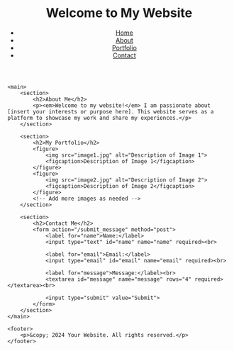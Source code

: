 <!DOCTYPE html>
<html lang="en">
<head>
    <meta charset="UTF-8">
    <meta name="viewport" content="width=device-width, initial-scale=1.0">
    <title>Your Website</title>
</head>
<body>
    <header>
        <h1>Welcome to My Website</h1>
        <nav>
            <ul>
                <li><a href="/">Home</a></li>
                <li><a href="/about">About</a></li>
                <li><a href="/portfolio">Portfolio</a></li>
                <li><a href="/contact">Contact</a></li>
            </ul>
        </nav>
    </header>

    <main>
        <section>
            <h2>About Me</h2>
            <p><em>Welcome to my website!</em> I am passionate about [insert your interests or purpose here]. This website serves as a platform to showcase my work and share my experiences.</p>
        </section>

        <section>
            <h2>My Portfolio</h2>
            <figure>
                <img src="image1.jpg" alt="Description of Image 1">
                <figcaption>Description of Image 1</figcaption>
            </figure>
            <figure>
                <img src="image2.jpg" alt="Description of Image 2">
                <figcaption>Description of Image 2</figcaption>
            </figure>
            <!-- Add more images as needed -->
        </section>

        <section>
            <h2>Contact Me</h2>
            <form action="/submit_message" method="post">
                <label for="name">Name:</label>
                <input type="text" id="name" name="name" required><br>

                <label for="email">Email:</label>
                <input type="email" id="email" name="email" required><br>

                <label for="message">Message:</label><br>
                <textarea id="message" name="message" rows="4" required></textarea><br>

                <input type="submit" value="Submit">
            </form>
        </section>
    </main>

    <footer>
        <p>&copy; 2024 Your Website. All rights reserved.</p>
    </footer>
</body>
</html>


